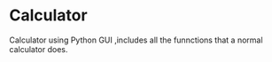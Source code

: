 # Calculator
Calculator using Python GUI
 ,includes all the funnctions that a normal calculator does.
